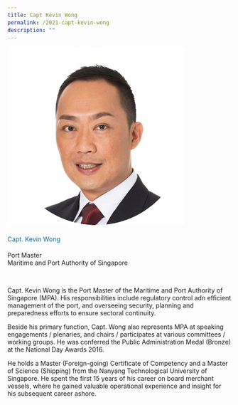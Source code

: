 ```yaml
---
title: Capt Kevin Wong
permalink: /2021-capt-kevin-wong
description: ""
---
```

<div class="row">
            <div class="col is-3">
              <img src="images/speakers/Kevin-Wong.png">
            </div>
            <div class="col is-9 speaker-details">
              <h4>Capt. Kevin Wong</h4>
<p>Port Master<br>
Maritime and Port Authority of Singapore</p><br>
<p>
Capt. Kevin Wong is the Port Master of the Maritime and Port Authority of Singapore (MPA). His responsibilities include regulatory control adn efficient management of the port, and overseeing security, planning and preparedness efforts to ensure sectoral continuity.</p><p>

Beside his primary function, Capt. Wong also represents MPA at speaking engagements / plenaries, and chairs / participates at various committees / working groups. He was conferred the Public Administration Medal (Bronze) at the National Day Awards 2016.
</p><p>
He holds a Master (Foreign-going) Certificate of Competency and a Master of Science (Shipping) from the Nanyang Technological University of Singapore. He spent the first 15 years of his career on board merchant vessels, where he gained valuable operational experience and insight for his subsequent career ashore.</p>
            </div>
          </div> 
					
<style type="text/css"> 
    .is-left{
      text-align: left;
    }
    h4{
      font-weight: 500; 
      color: #337B9A !important;
    }
     .speaker-details p { text-align: justified; }
  </style>